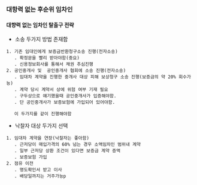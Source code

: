 ### 대항력 없는 후순위 임차인

#### 대향력 없는 임차인 탈출구 전략
* 소송 두가지 방법 존재함
```
1. 기존 임대인에게 보증금반환청구소송 진행(전자소송)
   . 확정문을 빨리 받아야함(중요)
   . 신용정보회사를 통해서 채권 추심진행
2. 공인중개사 및  공인중개사 협회에 소송 진행(전자소송)
   . 임대차 계약을 진행한 중개사 대상 피해 보상청구 소송 진행(보증금의 약 20% 회수가능)
   . 계약 당시 계약서 상에 위험 여부 기재 필요
   . 구두상으로 얘기했을때 공인중개사가 입증해야함.
   . 단 공인중개사가 보증보험에 가입되어 있어야함.

   이 두가지를 같이 진행해야함
```

* 낙찰자 대상 두가지 선택
```
1. 임대차 계약을 연장(낙찰자는 좋아함)
   . 근저당이 매입가격의 60% 넘는 경우 소액임차인 범위내 계약
   . 일부 근저당 상환 조건이 있다면 보증금 계약 증액
   . 보증보험 가입
2. 점유 이전
   . 명도확인서 받고 이사
   . 배당일까지는 거주가능p
```


